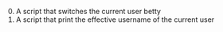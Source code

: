 0. A script that switches the current user betty
1. A script that print the effective username of the current user
